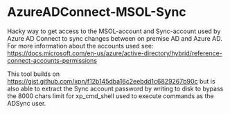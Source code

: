 # AzureADConnect-MSOL-Sync

Hacky way to get access to the MSOL-account and Sync-account used by Azure AD Connect to sync changes between on premise AD and Azure AD. For more information about the accounts used see: https://docs.microsoft.com/en-us/azure/active-directory/hybrid/reference-connect-accounts-permissions

This tool builds on https://gist.github.com/xpn/f12b145dba16c2eebdd1c6829267b90c but is also able to extract the Sync account password by writing to disk to bypass the 8000 chars limit for xp_cmd_shell used to execute commands as the ADSync user.

